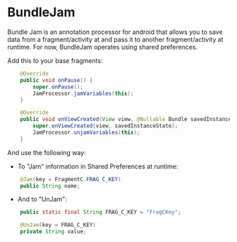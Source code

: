 BundleJam
=========

Bundle Jam is an annotation processor for android that allows you to save data from a fragment/activity at and pass it to another
fragment/activity at runtime. For now, BundleJam operates using shared preferences.

Add this to your base fragments:

```Java
    @Override
    public void onPause() {
        super.onPause();
        JamProcessor.jamVariables(this);
    }

    @Override
    public void onViewCreated(View view, @Nullable Bundle savedInstanceState) {
        super.onViewCreated(view, savedInstanceState);
        JamProcessor.unjamVariables(this);
    }

```

And use the following way:
- To "Jam" information in Shared Preferences at runtime:

``` Java
    @Jam(key = FragmentC.FRAG_C_KEY)
    public String name;
```

- And to "UnJam":

```Java
    public static final String FRAG_C_KEY = "FragCKey";

    @UnJam(key = FRAG_C_KEY)
    private String value;
```
